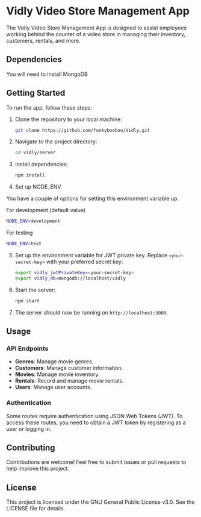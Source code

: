 # Vidly Video Store Management App

The Vidly Video Store Management App is designed to assist employees working behind the counter of a video store in managing their inventory, customers, rentals, and more.

## Dependencies

You will need to install MongoDB

## Getting Started

To run the app, follow these steps:

1. Clone the repository to your local machine:

    ```bash
    git clone https://github.com/funkybooboo/Vidly.git
    ```

2. Navigate to the project directory:

    ```bash
    cd vidly/server
    ```

3. Install dependencies:

    ```bash
    npm install
    ```

4. Set up NODE_ENV.

You have a couple of options for setting this environment variable up.

For development (default value)
```bash
NODE_ENV=development
```

For testing
```bash
NODE_ENV=test
```

5. Set up the environment variable for JWT private key. Replace `<your-secret-key>` with your preferred secret key:

    ```bash
    export vidly_jwtPrivateKey=<your-secret-key>
    export vidly_db=mongodb://localhost/vidly
    ```

6. Start the server:

    ```bash
    npm start
    ```

7. The server should now be running on `http://localhost:3000`.

## Usage

### API Endpoints

- **Genres**: Manage movie genres.
- **Customers**: Manage customer information.
- **Movies**: Manage movie inventory.
- **Rentals**: Record and manage movie rentals.
- **Users**: Manage user accounts.

### Authentication

Some routes require authentication using JSON Web Tokens (JWT). 
To access these routes, you need to obtain a JWT token by registering as a user or logging in.

## Contributing

Contributions are welcome! Feel free to submit issues or pull requests to help improve this project.

## License

This project is licensed under the GNU General Public License v3.0. See the LICENSE file for details.
